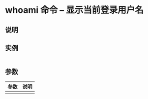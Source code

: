 # whoami 命令 – 显示当前登录用户名

## 说明

## 实例

```bash

```

## 参数

| 参数 | 说明 |
|------|------|
|      |      |
